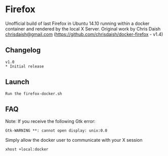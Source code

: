 Firefox
=======

Unofficial build of last Firefox in Ubuntu 14.10 running within a docker container and rendered by the local X Server.
Original work by Chris Daish <chrisdaish@gmail.com> (https://github.com/chrisdaish/docker-firefox - v1.4)

Changelog
---------
```
v1.0
* Initial release
```

Launch
------
```
Run the firefox-docker.sh
```

FAQ
---
Note: If you receive the following Gtk error:
```
Gtk-WARNING **: cannot open display: unix:0.0
```
Simply allow the docker user to communicate with your X session
```
xhost +local:docker
```
